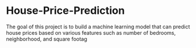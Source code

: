 # House-Price-Prediction
 The goal of this project is to build a machine learning model that can predict house prices based on various features such as number of bedrooms, neighborhood, and square footag
